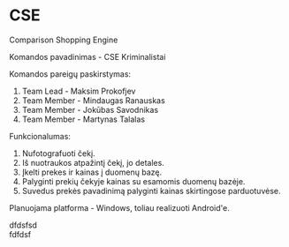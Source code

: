 # CSE
Comparison Shopping Engine

Komandos pavadinimas - CSE Kriminalistai

Komandos pareigų paskirstymas:
1. Team Lead - Maksim Prokofjev
2. Team Member - Mindaugas Ranauskas
3. Team Member - Jokūbas Savodnikas
4. Team Member - Martynas Talalas

Funkcionalumas:
1. Nufotografuoti čekį.
2. Iš nuotraukos atpažintį čekį, jo detales.
3. Įkelti prekes ir kainas į duomenų bazę.
4. Palyginti prekių čekyje kainas su esamomis duomenų bazėje.
5. Suvedus prekės pavadinimą palyginti kainas skirtingose parduotuvėse.

Planuojama platforma - Windows, toliau realizuoti Android'e.

dfdsfsd<br>fdfdsf
